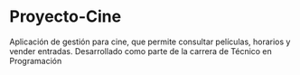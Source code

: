 # Proyecto-Cine
Aplicación de gestión para cine, que permite consultar películas, horarios y vender entradas. Desarrollado como parte de la carrera de Técnico en Programación
